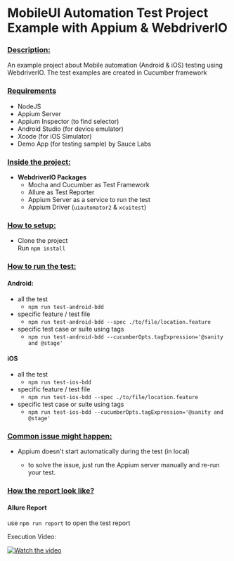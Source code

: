 # MobileUI Automation Test Project Example with Appium & WebdriverIO

<h3><ins>Description:</h3>

An example project about Mobile automation (Android & iOS) testing using WebdriverIO. The test examples are created in Cucumber framework

<h3><ins>Requirements</h3>
  
- NodeJS
- Appium Server
- Appium Inspector (to find selector)
- Android Studio (for device emulator)
- Xcode (for iOS Simulator)
- Demo App (for testing sample) by Sauce Labs

<h3><ins>Inside the project:</h3>

- <b>WebdriverIO Packages</b>
    - Mocha and Cucumber as Test Framework
    - Allure as Test Reporter
    - Appium Server as a service to run the test
    - Appium Driver (`uiautomator2` & `xcuitest`)

<h3><ins>How to setup:</h3>

- Clone the project \
  Run `npm install`

<h3><ins>How to run the test:</h3>
        
<h4>Android:</h4>

- all the test
    - `npm run test-android-bdd`
- specific feature / test file
    - `npm run test-android-bdd --spec ./to/file/location.feature`
- specific test case or suite using tags
    - `npm run test-android-bdd --cucumberOpts.tagExpression='@sanity and @stage'`

<h4>iOS</h4>

- all the test
    - `npm run test-ios-bdd`
- specific feature / test file
    - `npm run test-ios-bdd --spec ./to/file/location.feature`
- specific test case or suite using tags
    - `npm run test-ios-bdd --cucumberOpts.tagExpression='@sanity and @stage'`


<h3><ins>Common issue might happen:</h3>

- Appium doesn't start automatically during the test (in local)
    
    - to solve the issue, just run the Appium server manually and re-run your test.

<h3><ins>How the report look like?</h3>

<h4>Allure Report</h4>

use `npm run report` to open the test report

Execution Video:

[![Watch the video](https://raw.githubusercontent.com/tanujapatel/wdio_appium_cucumber/main/executionVideo/thumbnail.jpg)](https://raw.githubusercontent.com/tanujapatel/wdio_appium_cucumber/main/executionVideo/execution_recording.mp4)
